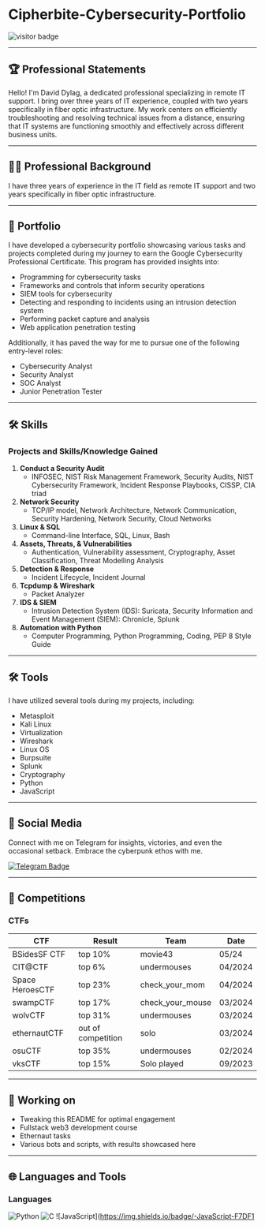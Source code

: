 # Cipherbite-Cybersecurity-Portfolio

![visitor badge](https://visitor-badge.laobi.icu/badge?page_id=DavidDylag.CybersecurityPortfolio)

---

## 🏆 Professional Statements

Hello! I'm David Dylag, a dedicated professional specializing in remote IT support. I bring over three years of IT experience, coupled with two years specifically in fiber optic infrastructure. My work centers on efficiently troubleshooting and resolving technical issues from a distance, ensuring that IT systems are functioning smoothly and effectively across different business units.

---

## 🧑‍💻 Professional Background

I have three years of experience in the IT field as remote IT support and two years specifically in fiber optic infrastructure.

---

## 📂 Portfolio

I have developed a cybersecurity portfolio showcasing various tasks and projects completed during my journey to earn the Google Cybersecurity Professional Certificate. This program has provided insights into:

- Programming for cybersecurity tasks
- Frameworks and controls that inform security operations
- SIEM tools for cybersecurity
- Detecting and responding to incidents using an intrusion detection system
- Performing packet capture and analysis
- Web application penetration testing

Additionally, it has paved the way for me to pursue one of the following entry-level roles:

- Cybersecurity Analyst
- Security Analyst
- SOC Analyst
- Junior Penetration Tester

---

## 🛠 Skills

### Projects and Skills/Knowledge Gained

1. **Conduct a Security Audit**
   - INFOSEC, NIST Risk Management Framework, Security Audits, NIST Cybersecurity Framework, Incident Response Playbooks, CISSP, CIA triad
2. **Network Security**
   - TCP/IP model, Network Architecture, Network Communication, Security Hardening, Network Security, Cloud Networks
3. **Linux & SQL**
   - Command-line Interface, SQL, Linux, Bash
4. **Assets, Threats, & Vulnerabilities**
   - Authentication, Vulnerability assessment, Cryptography, Asset Classification, Threat Modelling Analysis
5. **Detection & Response**
   - Incident Lifecycle, Incident Journal
6. **Tcpdump & Wireshark**
   - Packet Analyzer
7. **IDS & SIEM**
   - Intrusion Detection System (IDS): Suricata, Security Information and Event Management (SIEM): Chronicle, Splunk
8. **Automation with Python**
   - Computer Programming, Python Programming, Coding, PEP 8 Style Guide

---

## 🛠 Tools

I have utilized several tools during my projects, including:

- Metasploit
- Kali Linux
- Virtualization
- Wireshark
- Linux OS
- Burpsuite
- Splunk
- Cryptography
- Python
- JavaScript

---

## 📡 Social Media

Connect with me on Telegram for insights, victories, and even the occasional setback. Embrace the cyberpunk ethos with me.

[![Telegram Badge](https://img.shields.io/badge/Telegram-Join-blue)](https://t.me/your-telegram-username)

---

## 🥇 Competitions

### CTFs

| CTF                  | Result         | Team               | Date       |
|----------------------|----------------|--------------------|------------|
| BSidesSF CTF         | top 10%        | movie43            | 05/24      |
| CIT@CTF              | top 6%         | undermouses        | 04/2024    |
| Space HeroesCTF      | top 23%        | check_your_mom     | 04/2024    |
| swampCTF             | top 17%        | check_your_mouse   | 03/2024    |
| wolvCTF              | top 31%        | undermouses        | 03/2024    |
| ethernautCTF         | out of competition | solo          | 03/2024    |
| osuCTF               | top 35%        | undermouses        | 02/2024    |
| vksCTF               | top 15%        | Solo played        | 09/2023    |

---

## 🚀 Working on

- Tweaking this README for optimal engagement
- Fullstack web3 development course
- Ethernaut tasks
- Various bots and scripts, with results showcased here

---

## 🌐 Languages and Tools

### Languages

![Python](https://img.shields.io/badge/-Python-3776AB?style=flat&logo=python&logoColor=white)
![C](https://img.shields.io/badge/-C-A8B9CC?style=flat&logo=c&logoColor=white)
![JavaScript](https://img.shields.io/badge/-JavaScript-F7DF1  
